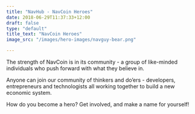 ```yaml
---
title: "NavHub - NavCoin Heroes"
date: 2018-06-29T11:37:33+12:00
draft: false
type: "default"
title_text: "NavCoin Heroes"
image_src: "/images/hero-images/navguy-bear.png"

---
```

The strength of NavCoin is in its community - a group of like-minded individuals who push forward with what they believe in.

Anyone can join our community of thinkers and do’ers - developers, entrepreneurs and technologists all working together to build a new economic system.

How do you become a hero? Get involved, and make a name for yourself!
